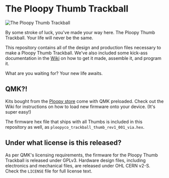 # The Ploopy Thumb Trackball

![The Ploopy Thumb Trackball](thumb.jpg)

By some stroke of luck, you've made your way here. The Ploopy Thumb Trackball. Your life will never be the same.

This repository contains all of the design and production files necessary to make a Ploopy Thumb Trackball. We've also included some kick-ass documentation in the [Wiki](https://github.com/ploopyco/thumb-trackball/wiki) on how to get it made, assemble it, and program it.

What are you waiting for? Your new life awaits.

## QMK?!

Kits bought from the [Ploopy store](https://ploopy.co/product-category/trackball/thumb/) come with QMK preloaded. Check out the Wiki for instructions on how to load new firmware onto your device. (It's super easy!)

The firmware hex file that ships with all Thumbs is included in this repository as well, as `ploopyco_trackball_thumb_rev1_001_via.hex`.

## Under what license is this released?

As per QMK's licensing requirements, the firmware for the Ploopy Thumb Trackball is released under GPLv3. Hardware design files, including electronics and mechanical files, are released under OHL CERN v2-S. Check the `LICENSE` file for full license text.
